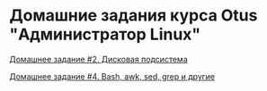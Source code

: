 # Домашние задания курса Otus "Администратор Linux"


[Домашнее задание #2. Дисковая подсистема](hometask2/README.md)

[Домашнее задание #4. Bash, awk, sed, grep и другие](hometask4/)
